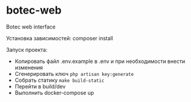 # botec-web
Botec web interface

Установка зависимостей: composer install

Запуск проекта: 
 - Копировать файл .env.example в .env и при необходимости внести изменения
 - Сгенерировать ключ `php artisan key:generate`
 - Собрать статику `make build-static`
 - Перейти в build/dev
 - Выполнить docker-compose up
